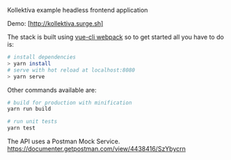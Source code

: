 Kollektíva example headless frontend application

Demo: [http://kollektiva.surge.sh]

The stack is built using [vue-cli webpack](https://github.com/vuejs-templates/webpack) so to get started all you have to do is:

``` bash
# install dependencies
> yarn install
# serve with hot reload at localhost:8080
> yarn serve
```

Other commands available are:

``` bash
# build for production with minification
yarn run build

# run unit tests
yarn test
```

The API uses a Postman Mock Service.
https://documenter.getpostman.com/view/4438416/SzYbycrn

